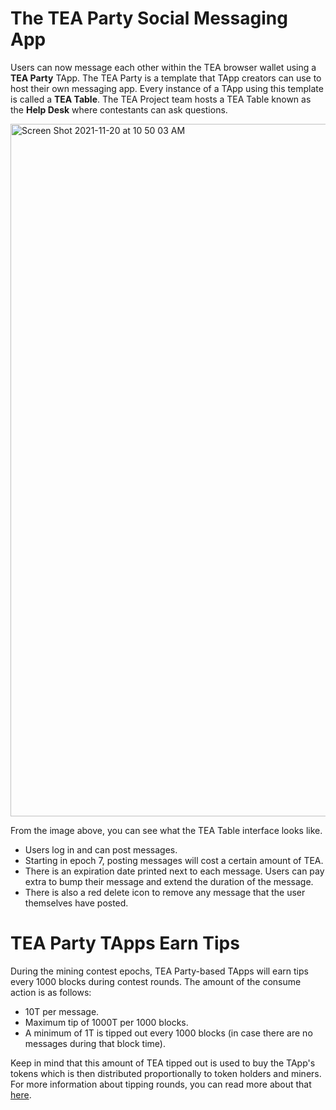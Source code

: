# The TEA Party Social Messaging App

Users can now message each other within the TEA browser wallet using a **TEA Party** TApp. The TEA Party is a template that TApp creators can use to host their own messaging app. Every instance of a TApp using this template is called a **TEA Table**. The TEA Project team hosts a TEA Table known as the **Help Desk** where contestants can ask questions.

<img width="1108" alt="Screen Shot 2021-11-20 at 10 50 03 AM" src="https://user-images.githubusercontent.com/86096370/142737827-2351f67f-fa1f-48bc-a2ff-c8775b16e8c0.png">

From the image above, you can see what the TEA Table interface looks like.

* Users log in and can post messages.
* Starting in epoch 7, posting messages will cost a certain amount of TEA.
* There is an expiration date printed next to each message. Users can pay extra to bump their message and extend the duration of the message.
* There is also a red delete icon to remove any message that the user themselves have posted.

# TEA Party TApps Earn Tips

During the mining contest epochs, TEA Party-based TApps will earn tips every 1000 blocks during contest rounds. The amount of the consume action is as follows:

* 10T per message.
* Maximum tip of 1000T per 1000 blocks.
* A minimum of 1T is tipped out every 1000 blocks (in case there are no messages during that block time).

Keep in mind that this amount of TEA tipped out is used to buy the TApp's tokens which is then distributed proportionally to token holders and miners. For more information about tipping rounds, you can read more about that [here](https://github.com/tearust/teaproject/wiki/TApp:-TEAfluencer-Template#tapp-tipping-logic).
